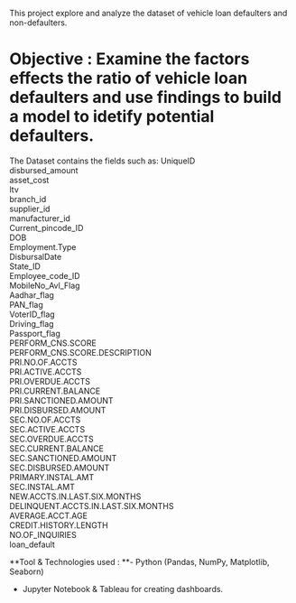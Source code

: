 This project explore and analyze the dataset of vehicle loan defaulters and non-defaulters.
# Objective : **Examine the factors effects the ratio of vehicle loan defaulters and use findings to build a model to idetify potential defaulters.**
The Dataset contains the fields such as:
UniqueID                              
disbursed_amount                      
asset_cost                            
ltv                                   
branch_id                               
supplier_id                             
manufacturer_id                         
Current_pincode_ID                      
DOB                                     
Employment.Type                         
DisbursalDate                           
State_ID                                 
Employee_code_ID                         
MobileNo_Avl_Flag                        
Aadhar_flag                              
PAN_flag                                 
VoterID_flag                             
Driving_flag                             
Passport_flag                            
PERFORM_CNS.SCORE                        
PERFORM_CNS.SCORE.DESCRIPTION           
PRI.NO.OF.ACCTS                          
PRI.ACTIVE.ACCTS                         
PRI.OVERDUE.ACCTS                        
PRI.CURRENT.BALANCE                      
PRI.SANCTIONED.AMOUNT                    
PRI.DISBURSED.AMOUNT                     
SEC.NO.OF.ACCTS                          
SEC.ACTIVE.ACCTS                         
SEC.OVERDUE.ACCTS                        
SEC.CURRENT.BALANCE                      
SEC.SANCTIONED.AMOUNT                  
SEC.DISBURSED.AMOUNT                     
PRIMARY.INSTAL.AMT                       
SEC.INSTAL.AMT                           
NEW.ACCTS.IN.LAST.SIX.MONTHS             
DELINQUENT.ACCTS.IN.LAST.SIX.MONTHS     
AVERAGE.ACCT.AGE                        
CREDIT.HISTORY.LENGTH                   
NO.OF_INQUIRIES                          
loan_default   

**Tool & Technologies used : **- Python (Pandas, NumPy, Matplotlib, Seaborn)
- Jupyter Notebook & Tableau for creating dashboards.
